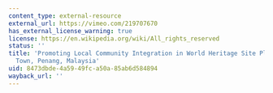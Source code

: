 ```yaml
---
content_type: external-resource
external_url: https://vimeo.com/219707670
has_external_license_warning: true
license: https://en.wikipedia.org/wiki/All_rights_reserved
status: ''
title: 'Promoting Local Community Integration in World Heritage Site Planning: George
  Town, Penang, Malaysia'
uid: 8473dbde-4a59-49fc-a50a-85ab6d584894
wayback_url: ''
---
```

